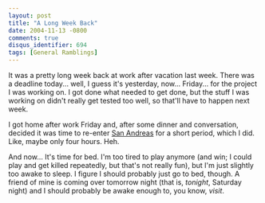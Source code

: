 ```yaml
---
layout: post
title: "A Long Week Back"
date: 2004-11-13 -0800
comments: true
disqus_identifier: 694
tags: [General Ramblings]
---
```

It was a pretty long week back at work after vacation last week. There
was a deadline today... well, I guess it's yesterday, now... Friday...
for the project I was working on. I got done what needed to get done,
but the stuff I was working on didn't really get tested too well, so
that'll have to happen next week.
 
 I got home after work Friday and, after some dinner and conversation,
decided it was time to re-enter [San
Andreas](http://www.amazon.com/exec/obidos/ASIN/B0001VGFK2/mhsvortex)
for a short period, which I did. Like, maybe only four hours. Heh.
 
 And now... It's time for bed. I'm too tired to play anymore (and win; I
could play and get killed repeatedly, but that's not really fun), but
I'm just slightly too awake to sleep. I figure I should probably just go
to bed, though. A friend of mine is coming over tomorrow night (that is,
*tonight*, Saturday night) and I should probably be awake enough to, you
know, *visit*.
